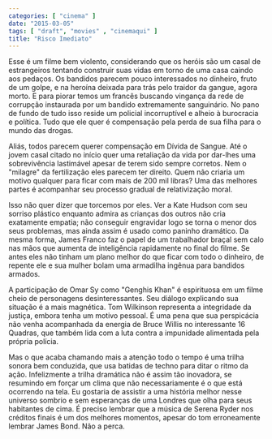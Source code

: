 ```yaml
---
categories: [ "cinema" ]
date: "2015-03-05"
tags: [ "draft", "movies" , "cinemaqui" ]
title: "Risco Imediato"
---
```

Esse é um filme bem violento, considerando que os heróis são um casal
de estrangeiros tentando construir suas vidas em torno de uma casa caindo
aos pedaços. Os bandidos parecem pouco interessados no dinheiro, fruto
de um golpe, e na heroína deixada para trás pelo traidor da gangue,
agora morto. E para piorar temos um francês buscando vingança da rede
de corrupção instaurada por um bandido extremamente sanguinário. No
pano de fundo de tudo isso reside um policial incorruptível e alheio
à burocracia e política. Tudo que ele quer é compensação pela perda
de sua filha para o mundo das drogas.

Aliás, todos parecem querer compensação em Dívida de Sangue. Até o
jovem casal citado no início quer uma retaliação da vida por dar-lhes
uma sobrevivência lastimável apesar de terem sido sempre corretos. Nem o
"milagre" da fertilização eles parecem ter direito. Quem não criaria
um motivo qualquer para ficar com mais de 200 mil libras? Uma das melhores
partes é acompanhar seu processo gradual de relativização moral.

Isso não quer dizer que torcemos por eles. Ver a Kate Hudson com seu
sorriso plástico enquanto admira as crianças dos outros não cria
exatamente empatia; não conseguir engravidar logo se torna o menor dos
seus problemas, mas ainda assim é usado como paninho dramático. Da
mesma forma, James Franco faz o papel de um trabalhador braçal sem calo
nas mãos que aumenta de inteligência rapidamente no final do filme. Se
antes eles não tinham um plano melhor do que ficar com todo o dinheiro,
de repente ele e sua mulher bolam uma armadilha ingênua para bandidos
armados.

A participação de Omar Sy como "Genghis Khan" é espirituosa em um
filme cheio de personagens desinteressantes. Seu diálogo explicando sua
situação é a mais magnética. Tom Wilkinson representa a integridade da
justiça, embora tenha um motivo pessoal. É uma pena que sua perspicácia
não venha acompanhada da energia de Bruce Willis no interessante 16
Quadras, que também lida com a luta contra a impunidade alimentada pela
própria polícia.

Mas o que acaba chamando mais a atenção todo o tempo é uma trilha
sonora bem conduzida, que usa batidas de techno para ditar o ritmo da
ação. Infelizmente a trilha dramática não é assim tão inovadora,
se resumindo em forçar um clima que não necessariamente é o que está
ocorrendo na tela. Eu gostaria de assistir a uma história melhor nesse
universo sombrio e sem esperanças de uma Londres que olha para seus
habitantes de cima. É preciso lembrar que a música de Serena Ryder nos
créditos finais é um dos melhores momentos, apesar do tom erroneamente
lembrar James Bond. Não a perca.
